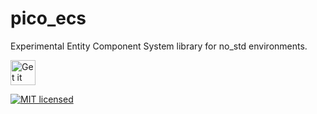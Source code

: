 # pico_ecs

Experimental Entity Component System library for no_std environments.

<a href="https://codeberg.org/morphUI/morph_ui">
    <img alt="Get it on Codeberg" src="https://pages.codeberg.org/pstorch/get-it-on-blue-on-white.png" height="40">
</a>

[![MIT licensed](https://img.shields.io/badge/license-MIT-blue.svg)](../../LICENSE)